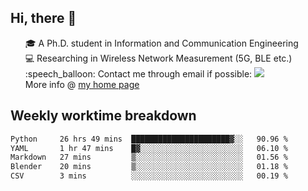 <h2 > Hi, there 👋 </h3>

<div >
 <ul>
 🎓 A Ph.D. student in Information and Communication Engineering <br>
 💻 Researching in Wireless Network Measurement (5G, BLE etc.)<br>
 :speech_balloon: Contact me through email if possible: <a href="mailto:ethanjia@sjtu.edu.cn"><img src="https://img.shields.io/badge/-ethanjia@sjtu.edu.cn-c14438?style=plastic&logo=Gmail&logoColor=white&link=mailto:mailto:ethanjia@sjtu.edu.cn"></a> <br>
  More info @ <a href="https://haifengjia.github.io">my home page</a>
 </ul>
</div>

<h2 >
Weekly worktime breakdown
</h1>


<!--START_SECTION:waka-->

```txt
Python     26 hrs 49 mins  ██████████████████████▓░░   90.96 %
YAML       1 hr 47 mins    █▓░░░░░░░░░░░░░░░░░░░░░░░   06.10 %
Markdown   27 mins         ▒░░░░░░░░░░░░░░░░░░░░░░░░   01.56 %
Blender    20 mins         ▒░░░░░░░░░░░░░░░░░░░░░░░░   01.18 %
CSV        3 mins          ░░░░░░░░░░░░░░░░░░░░░░░░░   00.19 %
```

<!--END_SECTION:waka-->


